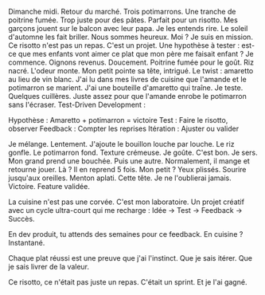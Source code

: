 Dimanche midi. Retour du marché. Trois potimarrons. Une tranche de poitrine fumée. Trop juste pour des pâtes.
Parfait pour un risotto.
Mes garçons jouent sur le balcon avec leur papa. Je les entends rire. Le soleil d'automne les fait briller.
Nous sommes heureux.
Moi ? Je suis en mission.
Ce risotto n'est pas un repas. C'est un projet. Une hypothèse à tester : est-ce que mes enfants vont aimer ce plat que mon père me faisait enfant ?
Je commence. Oignons revenus. Doucement. Poitrine fumée pour le goût. Riz nacré. L'odeur monte. Mon petit pointe sa tête, intrigué.
Le twist : amaretto au lieu de vin blanc.
J'ai lu dans mes livres de cuisine que l'amande et le potimarron se marient. J'ai une bouteille d'amaretto qui traîne.
Je teste.
Quelques cuillères. Juste assez pour que l'amande enrobe le potimarron sans l'écraser.
Test-Driven Development :

Hypothèse : Amaretto + potimarron = victoire
Test : Faire le risotto, observer
Feedback : Compter les reprises
Itération : Ajuster ou valider

Je mélange. Lentement. J'ajoute le bouillon louche par louche. Le riz gonfle. Le potimarron fond. Texture crémeuse.
Je goûte.
C'est bon.
Je sers.
Mon grand prend une bouchée. Puis une autre. Normalement, il mange et retourne jouer.
Là ? Il en reprend 5 fois.
Mon petit ? Yeux plissés. Sourire jusqu'aux oreilles. Menton aplati.
Cette tête. Je ne l'oublierai jamais.
Victoire. Feature validée.

La cuisine n'est pas une corvée. C'est mon laboratoire. Un projet créatif avec un cycle ultra-court qui me recharge : Idée → Test → Feedback → Succès.

En dev produit, tu attends des semaines pour ce feedback. En cuisine ? Instantané.

Chaque plat réussi est une preuve que j'ai l'instinct. Que je sais itérer. Que je sais livrer de la valeur.

Ce risotto, ce n'était pas juste un repas. C'était un sprint. Et je l'ai gagné.
